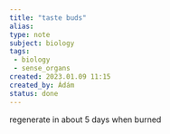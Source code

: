 ```yaml
---
title: "taste buds"
alias: 
type: note
subject: biology
tags:
 - biology
 - sense_organs
created: 2023.01.09 11:15
created_by: Ádám
status: done
---
```

regenerate in about 5 days when burned